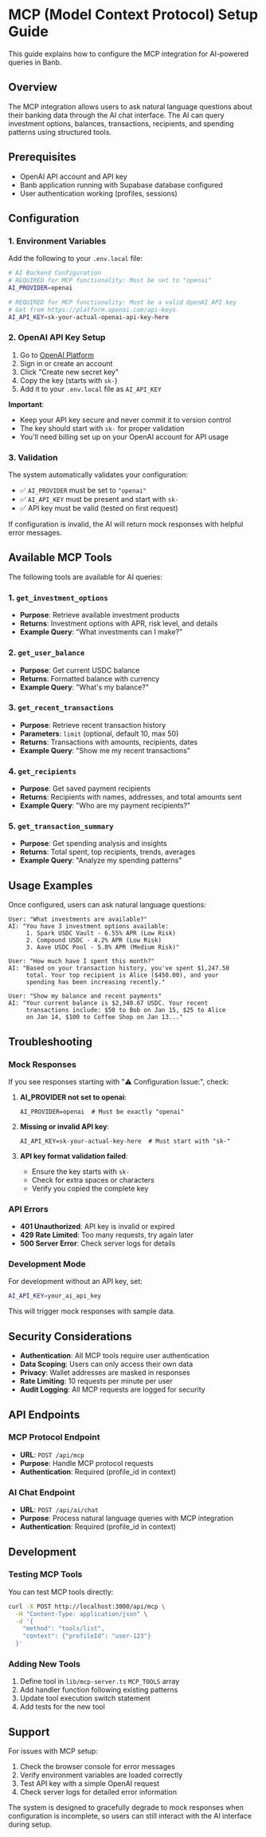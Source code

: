 # MCP (Model Context Protocol) Setup Guide

This guide explains how to configure the MCP integration for AI-powered queries in Banb.

## Overview

The MCP integration allows users to ask natural language questions about their banking data through the AI chat interface. The AI can query investment options, balances, transactions, recipients, and spending patterns using structured tools.

## Prerequisites

- OpenAI API account and API key
- Banb application running with Supabase database configured
- User authentication working (profiles, sessions)

## Configuration

### 1. Environment Variables

Add the following to your `.env.local` file:

```bash
# AI Backend Configuration
# REQUIRED for MCP functionality: Must be set to "openai"
AI_PROVIDER=openai

# REQUIRED for MCP functionality: Must be a valid OpenAI API key
# Get from https://platform.openai.com/api-keys
AI_API_KEY=sk-your-actual-openai-api-key-here
```

### 2. OpenAI API Key Setup

1. Go to [OpenAI Platform](https://platform.openai.com/api-keys)
2. Sign in or create an account
3. Click "Create new secret key"
4. Copy the key (starts with `sk-`)
5. Add it to your `.env.local` file as `AI_API_KEY`

**Important**: 
- Keep your API key secure and never commit it to version control
- The key should start with `sk-` for proper validation
- You'll need billing set up on your OpenAI account for API usage

### 3. Validation

The system automatically validates your configuration:

- ✅ `AI_PROVIDER` must be set to `"openai"`
- ✅ `AI_API_KEY` must be present and start with `sk-`
- ✅ API key must be valid (tested on first request)

If configuration is invalid, the AI will return mock responses with helpful error messages.

## Available MCP Tools

The following tools are available for AI queries:

### 1. `get_investment_options`
- **Purpose**: Retrieve available investment products
- **Returns**: Investment options with APR, risk level, and details
- **Example Query**: "What investments can I make?"

### 2. `get_user_balance`
- **Purpose**: Get current USDC balance
- **Returns**: Formatted balance with currency
- **Example Query**: "What's my balance?"

### 3. `get_recent_transactions`
- **Purpose**: Retrieve recent transaction history
- **Parameters**: `limit` (optional, default 10, max 50)
- **Returns**: Transactions with amounts, recipients, dates
- **Example Query**: "Show me my recent transactions"

### 4. `get_recipients`
- **Purpose**: Get saved payment recipients
- **Returns**: Recipients with names, addresses, and total amounts sent
- **Example Query**: "Who are my payment recipients?"

### 5. `get_transaction_summary`
- **Purpose**: Get spending analysis and insights
- **Returns**: Total spent, top recipients, trends, averages
- **Example Query**: "Analyze my spending patterns"

## Usage Examples

Once configured, users can ask natural language questions:

```
User: "What investments are available?"
AI: "You have 3 investment options available:
     1. Spark USDC Vault - 6.55% APR (Low Risk)
     2. Compound USDC - 4.2% APR (Low Risk)  
     3. Aave USDC Pool - 5.8% APR (Medium Risk)"

User: "How much have I spent this month?"
AI: "Based on your transaction history, you've spent $1,247.50 
     total. Your top recipient is Alice ($450.00), and your 
     spending has been increasing recently."

User: "Show my balance and recent payments"
AI: "Your current balance is $2,340.67 USDC. Your recent 
     transactions include: $50 to Bob on Jan 15, $25 to Alice 
     on Jan 14, $100 to Coffee Shop on Jan 13..."
```

## Troubleshooting

### Mock Responses

If you see responses starting with "⚠️ Configuration Issue:", check:

1. **AI_PROVIDER not set to openai**:
   ```
   AI_PROVIDER=openai  # Must be exactly "openai"
   ```

2. **Missing or invalid API key**:
   ```
   AI_API_KEY=sk-your-actual-key-here  # Must start with "sk-"
   ```

3. **API key format validation failed**:
   - Ensure the key starts with `sk-`
   - Check for extra spaces or characters
   - Verify you copied the complete key

### API Errors

- **401 Unauthorized**: API key is invalid or expired
- **429 Rate Limited**: Too many requests, try again later
- **500 Server Error**: Check server logs for details

### Development Mode

For development without an API key, set:
```bash
AI_API_KEY=your_ai_api_key
```

This will trigger mock responses with sample data.

## Security Considerations

- **Authentication**: All MCP tools require user authentication
- **Data Scoping**: Users can only access their own data
- **Privacy**: Wallet addresses are masked in responses
- **Rate Limiting**: 10 requests per minute per user
- **Audit Logging**: All MCP requests are logged for security

## API Endpoints

### MCP Protocol Endpoint
- **URL**: `POST /api/mcp`
- **Purpose**: Handle MCP protocol requests
- **Authentication**: Required (profile_id in context)

### AI Chat Endpoint  
- **URL**: `POST /api/ai/chat`
- **Purpose**: Process natural language queries with MCP integration
- **Authentication**: Required (profile_id in context)

## Development

### Testing MCP Tools

You can test MCP tools directly:

```bash
curl -X POST http://localhost:3000/api/mcp \
  -H "Content-Type: application/json" \
  -d '{
    "method": "tools/list",
    "context": {"profileId": "user-123"}
  }'
```

### Adding New Tools

1. Define tool in `lib/mcp-server.ts` `MCP_TOOLS` array
2. Add handler function following existing patterns
3. Update tool execution switch statement
4. Add tests for the new tool

## Support

For issues with MCP setup:

1. Check the browser console for error messages
2. Verify environment variables are loaded correctly
3. Test API key with a simple OpenAI request
4. Check server logs for detailed error information

The system is designed to gracefully degrade to mock responses when configuration is incomplete, so users can still interact with the AI interface during setup.